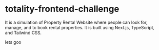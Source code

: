 # totality-frontend-challenge
It is a simulation of Property Rental Website where people can look for, manage, and to book rental properties. It is built using Next.js, TypeScript, and Tailwind CSS.



lets goo